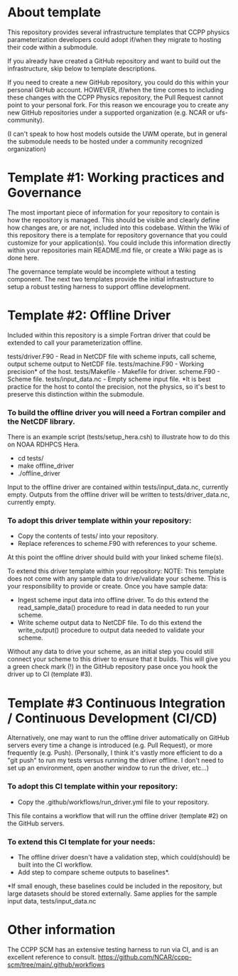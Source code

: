 # About template
This repository provides several infrastructure templates that CCPP physics parameterization developers could adopt if/when they migrate to hosting their code within a submodule.

If you already have created a GitHub repository and want to build out the infrastructure, skip below to template descriptions.

If you need to create a new GitHub repository, you could do this within your personal GitHub account. HOWEVER, if/when the time comes to including these changes with the CCPP Physics repository, the Pull Request cannot point to your personal fork. For this reason we encourage you to create any new GitHub repositories under a supported organization (e.g. NCAR or ufs-community). 

(I can't speak to how host models outside the UWM operate, but in general the submodule needs to be hosted under a community recognized organization)

# Template #1: Working practices and Governance 
The most important piece of information for your repository to contain is how the repository is managed. This should be visible and clearly define how changes are, or are not, included into this codebase.
Within the Wiki of this repository there is a template for repository governance that you could customize for your application(s). 
You could include this information directly within your repositories main README.md file, or create a Wiki page as is done here.

The governance template would be incomplete without a testing component. The next two templates provide the initial infrastructure to setup a robust testing harness to support offline development. 

# Template #2: Offline Driver
Included within this repository is a simple Fortran driver that could be extended to call your parameterization offline.

tests/driver.F90     - Read in NetCDF file with scheme inputs, call scheme, output scheme output to NetCDF file.
tests/machine.F90    - Working precision* of the host.
tests/Makefile       - Makefile for driver.
scheme.F90           - Scheme file.
tests/input_data.nc  - Empty scheme input file.
*It is best practice for the host to contol the precision, not the physics, so it's best to preserve this distinction within the submodule.

### To build the offline driver you will need a Fortran compiler and the NetCDF library. 
There is an example script (tests/setup_hera.csh) to illustrate how to do this on NOAA RDHPCS Hera.
- cd tests/
- make offline_driver
- ./offline_driver

Input to the offline driver are contained within tests/input_data.nc, currently empty.
Outputs from the offline driver will be written to tests/driver_data.nc, currently empty.

### To adopt this driver template within your repository:
- Copy the contents of tests/ into your repository.
- Replace references to scheme.F90 with references to your scheme.

At this point the offline driver should build with your linked scheme file(s).

To extend this driver template within your repository:
NOTE: This template does not come with any sample data to drive/validate your scheme. This is your responsibility to provide or create. 
Once you have sample data:
- Ingest scheme input data into offline driver. To do this extend the read_sample_data() procedure to read in data needed to run your scheme.
- Write scheme output data to NetCDF file. To do this extend the write_output() procedure to output data needed to validate your scheme.

Without any data to drive your scheme, as an initial step you could still connect your scheme to this driver to ensure that it builds. 
This will give you a green check mark (!) in the GitHub repository pase once you hook the driver up to CI (template #3).

# Template #3 Continuous Integration / Continuous Development (CI/CD)
Alternatively, one may want to run the offline driver automatically on GitHub servers every time a change is introduced (e.g. Pull Request), or more frequently (e.g. Push).
(Personally, I think it's vastly more efficient to do a "git push" to run my tests versus running the driver offline. I don't need to set up an environment, open another window to run the driver, etc...)

### To adopt this CI template within your repository:
- Copy the .github/workflows/run_driver.yml file to your repository.

This file contains a workflow that will run the offline driver (template #2) on the GitHub servers.

### To extend this CI template for your needs:
- The offline driver doesn't have a validation step, which could(should) be built into the CI workflow.
- Add step to compare scheme outputs to baselines*.

*If small enough, these baselines could be included in the repository, but large datasets should be stored externally. Same applies for the sample input data, tests/input_data.nc

# Other information
The CCPP SCM has an extensive testing harness to run via CI, and is an excellent reference to consult.
https://github.com/NCAR/ccpp-scm/tree/main/.github/workflows





